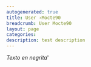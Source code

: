 ```yaml
---
autogenerated: true
title: User ›Mocte90
breadcrumb: User Mocte90
layout: page
categories: 
description: test description
---
```


*Texto en negrita*'
